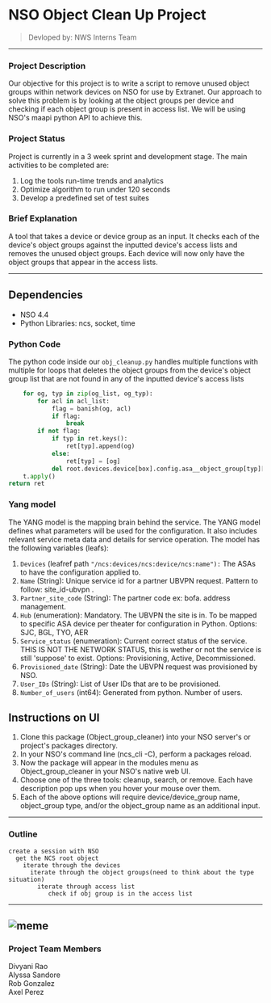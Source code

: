 # NSO Object Clean Up Project

> Devloped by: NWS Interns Team

---
### Project Description
Our objective for this project is to write a script to remove unused object groups within network devices on NSO for use by Extranet. Our approach to solve this problem is by looking at the object groups per device and checking if each object group is present in access list. We will be using NSO's maapi python API to achieve this.

### Project Status
Project is currently in a 3 week sprint and development stage.
The main activities to be completed are:
1. Log the tools run-time trends and analytics
2. Optimize algorithm to run under 120 seconds
3. Develop a predefined set of test suites

### Brief Explanation
A tool that takes a device or device group as an input. It checks each of the device's object groups against the inputted device's access lists and removes the unused object groups. Each device will now only have the object groups that appear in the access lists.

---
## Dependencies
- NSO 4.4
- Python Libraries: ncs, socket, time

### Python Code
The python code inside our `obj_cleanup.py` handles multiple functions with multiple for loops that deletes the object groups from the device's object group list that are not found in any of the inputted device's access lists

```python
    for og, typ in zip(og_list, og_typ):
        for acl in acl_list:
            flag = banish(og, acl)
            if flag:
                break
        if not flag:
            if typ in ret.keys():
                ret[typ].append(og)
            else:
                ret[typ] = [og]
            del root.devices.device[box].config.asa__object_group[typ][og]
    t.apply()
return ret

```

### Yang model
The YANG model is the mapping brain behind the service. The YANG model defines what parameters will be used for the configuration. It also includes relevant service meta data and details for service operation.
The model has the following variables (leafs):
1. `Devices` (leafref path ``"/ncs:devices/ncs:device/ncs:name"):`` The ASAs to have the configuration applied to.
2. `Name` (String): Unique service id for a partner UBVPN request. Pattern to follow: site_id-ubvpn .
3. `Partner_site_code` (String): The partner code ex: bofa.
address management.
4. `Hub` (enumeration): Mandatory. The UBVPN the site is in. To be mapped to specific ASA device per theater for configuration in Python. Options: SJC, BGL, TYO, AER
5. `Service_status` (enumeration): Current correct status of the service. THIS IS NOT THE NETWORK STATUS, this is wether or not the service is still 'suppose' to exist. Options: Provisioning, Active, Decommissioned.
6. `Provisioned_date` (String): Date the UBVPN request was provisioned by NSO.
7. `User_IDs` (String): List of User IDs that are to be provisioned.
8. `Number_of_users` (int64): Generated from python. Number of users.

## Instructions on UI
1. Clone this package (Object_group_cleaner) into your NSO server's or project's packages directory.
2. In your NSO's command line (ncs_cli -C), perform a packages reload.
3. Now the package will appear in the modules menu as Object_group_cleaner in your NSO's native web UI.
4. Choose one of the three tools: cleanup, search, or remove. Each have description pop ups when you hover your mouse over them.
5. Each of the above options will require device/device_group name, object_group type, and/or the object_group name as an additional input.

---
### Outline
```
create a session with NSO
  get the NCS root object
    iterate through the devices
      iterate through the object groups(need to think about the type situation)
        iterate through access list
           check if obj group is in the access list
```
---
![meme](https://s-media-cache-ak0.pinimg.com/originals/1a/0e/75/1a0e758c3fcf69cfc12754edf4439bb4.jpg)
---
### Project Team Members
Divyani Rao <br  />
Alyssa Sandore <br />
Rob Gonzalez <br />
Axel Perez

